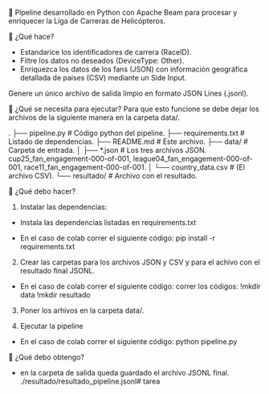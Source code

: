 🚁 Pipeline desarrollado en Python con Apache Beam para procesar y enriquecer la Liga de Carreras de Helicópteros.

🚁 ¿Qué hace?
* Estandarice los identificadores de carrera (RaceID).
* Filtre los datos no deseados (DeviceType: Other).
* Enriquezca los datos de los fans (JSON) con información geográfica detallada de países (CSV) mediante un Side Input.

Genere un único archivo de salida limpio en formato JSON Lines (.jsonl).


🚁 ¿Qué se necesita para ejecutar?
Para que esto funcione se debe dejar los archivos de la siguiente manera en la carpeta data/.

.
├── pipeline.py            # Código python del pipeline.
├── requirements.txt       # Listado de dependencias.
├── README.md              # Este archivo.
├── data/                  # Carpeta de entrada.
│   ├── *.json             # Los tres archivos JSON. cup25_fan_engagement-000-of-001, league04_fan_engagement-000-of-001, race11_fan_engagement-000-of-001.
│   └── country_data.csv   # (El archivo CSV).
└── resultado/             # Archivo con el resultado.



🚁 ¿Qué debo hacer?
1) Instalar las dependencias:
* Instala las dependencias listadas en requirements.txt
- En el caso de colab correr el siguiente código: pip install -r requirements.txt

2) Crear las carpetas para los archivos JSON y CSV y para el achivo con el resultado final JSONL.
- En el caso de colab correr el siguiente código: correr los códigos:
!mkdir data
!mkdir resultado

3) Poner los arhivos en la carpeta data/.

4) Ejecutar la pipeline
- En el caso de colab correr el siguiente código: python pipeline.py

🚁 ¿Qué debo obtengo?
* en la carpeta de salida queda guardado el archivo JSONL final.
./resultado/resultado_pipeline.jsonl# tarea
